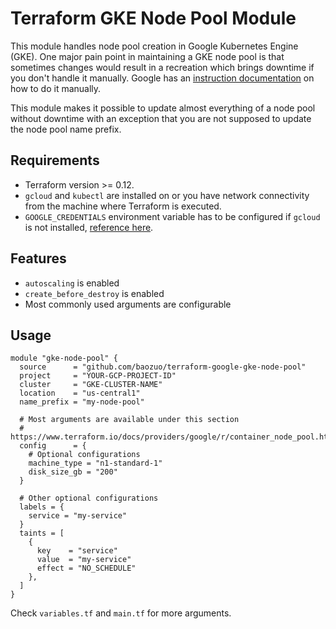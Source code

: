 # Terraform GKE Node Pool Module
This module handles node pool creation in Google Kubernetes Engine (GKE). One major pain point in maintaining a GKE node pool is that sometimes changes would result in a recreation which brings downtime if you don't handle it manually. Google has an [instruction documentation](https://cloud.google.com/kubernetes-engine/docs/tutorials/migrating-node-pool) on how to do it manually.

This module makes it possible to update almost everything of a node pool without downtime with an exception that you are not supposed to update the node pool name prefix.

## Requirements
- Terraform version >= 0.12.
- `gcloud` and `kubectl` are installed on or you have network connectivity from the machine where Terraform is executed.
- `GOOGLE_CREDENTIALS` environment variable has to be configured if `gcloud` is not installed, [reference here](https://www.terraform.io/docs/providers/google/guides/provider_reference.html#full-reference).

## Features
- `autoscaling` is enabled
- `create_before_destroy` is enabled
- Most commonly used arguments are configurable

## Usage

```
module "gke-node-pool" {
  source      = "github.com/baozuo/terraform-google-gke-node-pool"
  project     = "YOUR-GCP-PROJECT-ID"
  cluster     = "GKE-CLUSTER-NAME"
  location    = "us-central1"
  name_prefix = "my-node-pool"

  # Most arguments are available under this section
  # https://www.terraform.io/docs/providers/google/r/container_node_pool.html
  config      = {
    # Optional configurations
    machine_type = "n1-standard-1"
    disk_size_gb = "200"
  }

  # Other optional configurations
  labels = {
    service = "my-service"
  }
  taints = [
    {
      key    = "service"
      value  = "my-service"
      effect = "NO_SCHEDULE"
    },
  ]
}
```

Check `variables.tf` and `main.tf` for more arguments.
